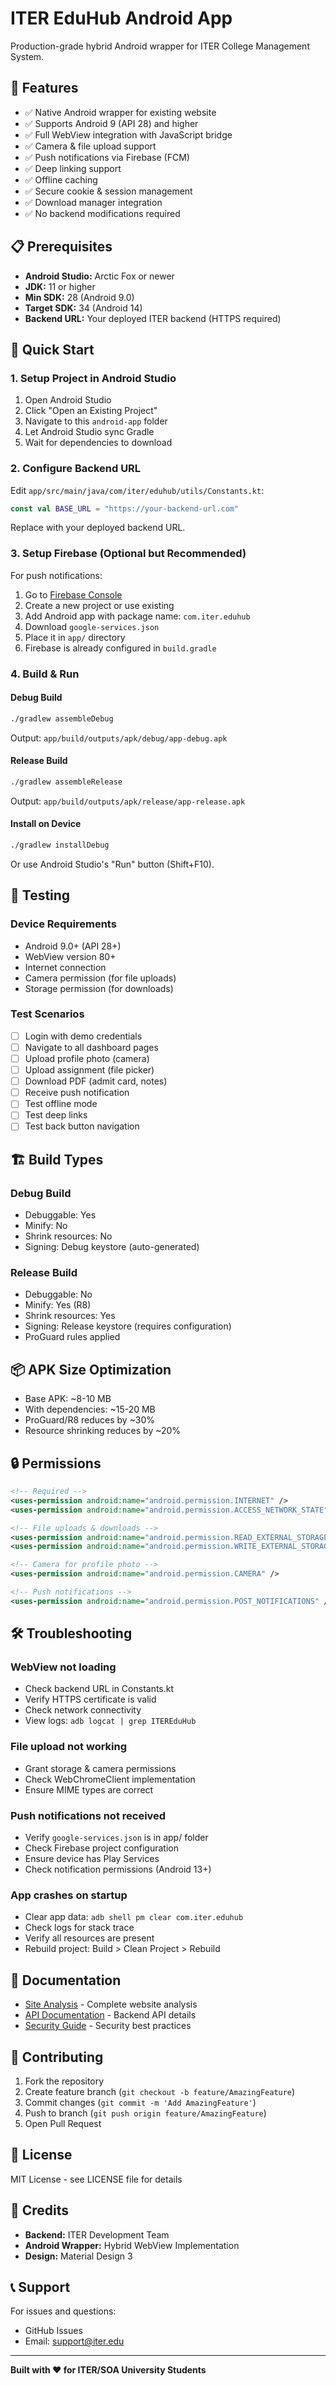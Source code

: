 # ITER EduHub Android App

Production-grade hybrid Android wrapper for ITER College Management System.

## 🎯 Features

- ✅ Native Android wrapper for existing website
- ✅ Supports Android 9 (API 28) and higher
- ✅ Full WebView integration with JavaScript bridge
- ✅ Camera & file upload support
- ✅ Push notifications via Firebase (FCM)
- ✅ Deep linking support
- ✅ Offline caching
- ✅ Secure cookie & session management
- ✅ Download manager integration
- ✅ No backend modifications required

## 📋 Prerequisites

- **Android Studio:** Arctic Fox or newer
- **JDK:** 11 or higher
- **Min SDK:** 28 (Android 9.0)
- **Target SDK:** 34 (Android 14)
- **Backend URL:** Your deployed ITER backend (HTTPS required)

## 🚀 Quick Start

### 1. Setup Project in Android Studio

1. Open Android Studio
2. Click "Open an Existing Project"
3. Navigate to this `android-app` folder
4. Let Android Studio sync Gradle
5. Wait for dependencies to download

### 2. Configure Backend URL

Edit `app/src/main/java/com/iter/eduhub/utils/Constants.kt`:

```kotlin
const val BASE_URL = "https://your-backend-url.com"
```

Replace with your deployed backend URL.

### 3. Setup Firebase (Optional but Recommended)

For push notifications:

1. Go to [Firebase Console](https://console.firebase.google.com/)
2. Create a new project or use existing
3. Add Android app with package name: `com.iter.eduhub`
4. Download `google-services.json`
5. Place it in `app/` directory
6. Firebase is already configured in `build.gradle`

### 4. Build & Run

#### Debug Build
```bash
./gradlew assembleDebug
```
Output: `app/build/outputs/apk/debug/app-debug.apk`

#### Release Build
```bash
./gradlew assembleRelease
```
Output: `app/build/outputs/apk/release/app-release.apk`

#### Install on Device
```bash
./gradlew installDebug
```

Or use Android Studio's "Run" button (Shift+F10).

## 📱 Testing

### Device Requirements
- Android 9.0+ (API 28+)
- WebView version 80+
- Internet connection
- Camera permission (for file uploads)
- Storage permission (for downloads)

### Test Scenarios
- [ ] Login with demo credentials
- [ ] Navigate to all dashboard pages
- [ ] Upload profile photo (camera)
- [ ] Upload assignment (file picker)
- [ ] Download PDF (admit card, notes)
- [ ] Receive push notification
- [ ] Test offline mode
- [ ] Test deep links
- [ ] Test back button navigation

## 🏗️ Build Types

### Debug Build
- Debuggable: Yes
- Minify: No
- Shrink resources: No
- Signing: Debug keystore (auto-generated)

### Release Build
- Debuggable: No
- Minify: Yes (R8)
- Shrink resources: Yes
- Signing: Release keystore (requires configuration)
- ProGuard rules applied

## 📦 APK Size Optimization

- Base APK: ~8-10 MB
- With dependencies: ~15-20 MB
- ProGuard/R8 reduces by ~30%
- Resource shrinking reduces by ~20%

## 🔒 Permissions

```xml
<!-- Required -->
<uses-permission android:name="android.permission.INTERNET" />
<uses-permission android:name="android.permission.ACCESS_NETWORK_STATE" />

<!-- File uploads & downloads -->
<uses-permission android:name="android.permission.READ_EXTERNAL_STORAGE" />
<uses-permission android:name="android.permission.WRITE_EXTERNAL_STORAGE" />

<!-- Camera for profile photo -->
<uses-permission android:name="android.permission.CAMERA" />

<!-- Push notifications -->
<uses-permission android:name="android.permission.POST_NOTIFICATIONS" />
```

## 🛠️ Troubleshooting

### WebView not loading
- Check backend URL in Constants.kt
- Verify HTTPS certificate is valid
- Check network connectivity
- View logs: `adb logcat | grep ITEREduHub`

### File upload not working
- Grant storage & camera permissions
- Check WebChromeClient implementation
- Ensure MIME types are correct

### Push notifications not received
- Verify `google-services.json` is in app/ folder
- Check Firebase project configuration
- Ensure device has Play Services
- Check notification permissions (Android 13+)

### App crashes on startup
- Clear app data: `adb shell pm clear com.iter.eduhub`
- Check logs for stack trace
- Verify all resources are present
- Rebuild project: Build > Clean Project > Rebuild

## 📖 Documentation

- [Site Analysis](./site_analysis.md) - Complete website analysis
- [API Documentation](./API_REFERENCE.md) - Backend API details
- [Security Guide](./SECURITY.md) - Security best practices

## 🤝 Contributing

1. Fork the repository
2. Create feature branch (`git checkout -b feature/AmazingFeature`)
3. Commit changes (`git commit -m 'Add AmazingFeature'`)
4. Push to branch (`git push origin feature/AmazingFeature`)
5. Open Pull Request

## 📄 License

MIT License - see LICENSE file for details

## 👥 Credits

- **Backend:** ITER Development Team
- **Android Wrapper:** Hybrid WebView Implementation
- **Design:** Material Design 3

## 📞 Support

For issues and questions:
- GitHub Issues
- Email: support@iter.edu

---

**Built with ❤️ for ITER/SOA University Students**
